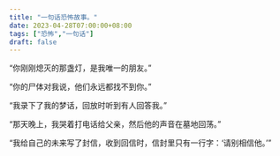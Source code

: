 ```yaml
---
title: "一句话恐怖故事。"
date: 2023-04-28T07:00:00+08:00
tags: ["恐怖","一句话"]
draft: false
---
```


“你刚刚熄灭的那盏灯，是我唯一的朋友。”

“你的尸体对我说，他们永远都找不到你。”

“我录下了我的梦话，回放时听到有人回答我。”

“那天晚上，我哭着打电话给父亲，然后他的声音在墓地回荡。”

“我给自己的未来写了封信，收到回信时，信封里只有一行字：‘请别相信他。’”